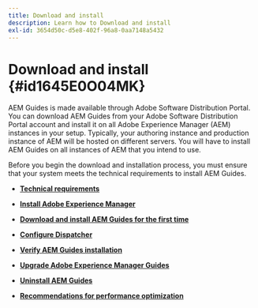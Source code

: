 ```yaml
---
title: Download and install
description: Learn how to Download and install
exl-id: 3654d50c-d5e8-402f-96a8-0aa7148a5432
---
```

# Download and install {#id1645E0O04MK}

AEM Guides is made available through Adobe Software Distribution Portal. You can download AEM Guides from your Adobe Software Distribution Portal account and install it on all Adobe Experience Manager \(AEM\) instances in your setup. Typically, your authoring instance and production instance of AEM will be hosted on different servers. You will have to install AEM Guides on all instances of AEM that you intend to use.

Before you begin the download and installation process, you must ensure that your system meets the technical requirements to install AEM Guides.

-   **[Technical requirements](download-install-technical-requirements.md)**  

-   **[Install Adobe Experience Manager](download-install-aem.md)**  

-   **[Download and install AEM Guides for the first time](download-install-aemg-first-time.md)**  

-   **[Configure Dispatcher](download-install-configure-dispatcher.md)**  

-   **[Verify AEM Guides installation](download-install-verify-aemg-installation.md)**  

-   **[Upgrade Adobe Experience Manager Guides](upgrade-xml-documentation.md)**  

-   **[Uninstall AEM Guides](download-install-unistall-aemg.md)**  

-   **[Recommendations for performance optimization](download-install-recommend-perf-optimiz.md)**
